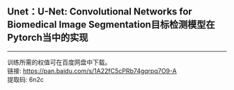 ## Unet：U-Net: Convolutional Networks for Biomedical Image Segmentation目标检测模型在Pytorch当中的实现
---
训练所需的权值可在百度网盘中下载。    
链接: https://pan.baidu.com/s/1A22fC5cPRb74gqrpq7O9-A    
提取码: 6n2c   

